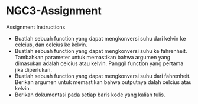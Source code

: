 # NGC3-Assignment

Assignment Instructions

* Buatlah sebuah function yang dapat mengkonversi suhu dari kelvin ke celcius, dan celcius ke kelvin.
* Buatlah sebuah function yang dapat mengkonversi suhu ke fahrenheit. Tambahkan parameter untuk memastikan bahwa argumen yang dimasukan adalah celcius atau kelvin. 
  Panggil function yang pertama jika diperlukan.
* Buatlah sebuah function yang dapat mengkonversi suhu dari fahrenheit. Berikan argumen untuk memastikan bahwa outputnya dalah celcius atau kelvin.
* Berikan dokumentasi pada setiap baris kode yang kalian tulis.
